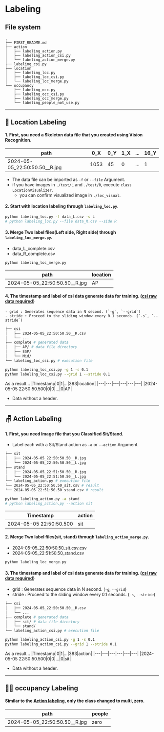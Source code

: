 # Labeling
## File system
```
.
├── FIRST_README.md
├── action
│   ├── labeling_action.py
│   ├── labeling_action_csi.py
│   └── labeling_action_merge.py
├── labeling_csi.py
├── location
│   ├── labeling_loc.py
│   ├── labeling_loc_csi.py
│   └── labeling_loc_merge.py
└── occupancy
    ├── labeling_occ.py
    ├── labeling_occ_csi.py
    ├── labeling_occ_merge.py
    └── labeling_people_not_use.py
```
---

## 📍 Location Labeling
#### 1. First, you need a Skeleton data file that you created using Vision Recognition.

|path|0_X|0_Y|1_X|...|16_Y|
|---|---|---|---|---|---|
|2024-05-05_22:50:50.50__R.jpg|1053|45|0|...|1|

- The data file can be imported as `-f` or `--file` Argument.
- if you have images in `./test/L` and `./test/R`, execute `class LocationVisualizer`.
  - you can confirm visualized image in `./loc_visual`. 

#### 2. Start with location labeling through `labeling_loc.py`.
```bash
python labeling_loc.py -f data_L.csv -s L
# python labeling_loc.py --file data_R.csv --side R
```

#### 3. Merge Two label files(Left side, Right side) through `labeling_loc_merge.py`.
- data_L_complete.csv
- data_R_complete.csv
```bash
python labeling_loc_merge.py
```
|path|location|
|---|---|
|2024-05-05_22:50:50.50__R.jpg|AP|

#### 4. The timestamp and label of csi data generate data **for training**. ([csi raw data required](https://github.com/dongwoodev/csi-inf/tree/main/collect))
    - grid : Generates sequence data in N second. (`-g`, `--grid`)
    - stride : Proceed to the sliding window every 0.1 seconds. (`-s`, `--stride`)

```bash
├── csi
│   ├── 2024-05-05_22:50:50.50__R.csv
│   └── ...
├── complete # generated data
│   ├── AP/ # data file directory
│   ├── ESP/
│   └── Mid/
└── labeling_loc_csi.py # execution file
```

```bash
python labeling_loc_csi.py -g 1 -s 0.1
python labeling_loc_csi.py --grid 1 --stride 0.1
```

As a result...
|Timestamp|0|1|...|383|location|
|---|---|---|---|---|---|
|2024-05-05 22:50:50.500|0|0|...|0|AP|

- Data without a header.

---

## 🪑 Action Labeling
#### 1. First, you need Image file that you Classified Sit/Stand.
   - Label each with a Sit/Stand action as `-a` or `--action` Argument.

```bash
├── sit
│   ├── 2024-05-05_22:50:50.50__R.jpg
│   └── 2024-05-05_22:50:50.50__L.jpg
├── stand 
│   ├── 2024-05-05_22:51:50.50__R.jpg
│   └── 2024-05-05_22:51:50.50__L.jpg
└── labeling_action.py # execution file
└── 2024-05-05_22:50:50.50_sit.csv # result
└── 2024-05-05_22:51:50.50_stand.csv # result
```

```bash
python labeling_action.py -a stand
# python labeling_action.py --action sit
```

|Timestamp|action|
|---|---|
|2024-05-05 22:50:50.500|sit|


#### 2. Merge Two label files(sit, stand) through `labeling_action_merge.py`.
- 2024-05-05_22:50:50.50_sit.csv.csv
- 2024-05-05_22:51:50.50_stand.csv

```bash
python labeling_loc_merge.py
```

#### 3. The timestamp and label of csi data generate data **for training**. ([csi raw data required](https://github.com/dongwoodev/csi-inf/tree/main/collect))

 - grid : Generates sequence data in N second. (`-g`, `--grid`)
 - stride : Proceed to the sliding window every 0.1 seconds. (`-s`, `--stride`)


```bash
├── csi
│   ├── 2024-05-05_22:50:50.50__R.csv
│   └── ...
├── complete # generated data
│   ├── sit/ # data file directory
│   └── stand/
└── labeling_action_csi.py # execution file
```

```bash
python labeling_action_csi.py -g 1 -s 0.1
python labeling_action_csi.py --grid 1 --stride 0.1
```

As a result...
|Timestamp|0|1|...|383|action|
|---|---|---|---|---|---|
|2024-05-05 22:50:50.500|0|0|...|0|sit|

- Data without a header.


---

## 🧍‍♂️ occupancy Labeling
#### Similar to the [Action labeling](https://github.com/dongwoodev/csi-inf/blob/main/image_labeling/FIRST_README.md#-action-labeling), only the class changed to multi, zero.

|path|people|
|---|---|
|2024-05-05_22:50:50.50__R.jpg|zero|
